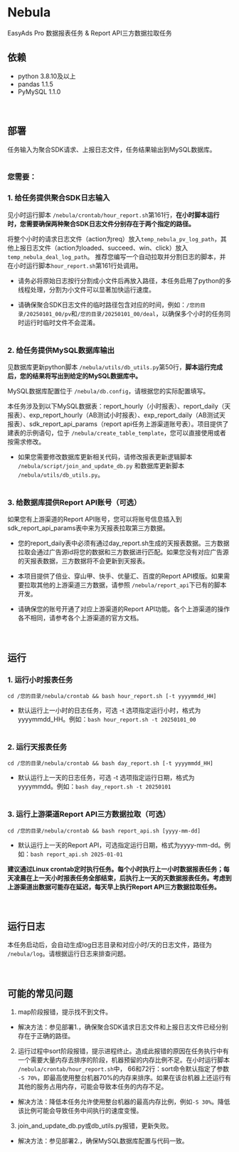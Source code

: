 # Nebula
EasyAds Pro 数据报表任务 & Report API三方数据拉取任务

## 依赖
* python 3.8.10及以上
* pandas 1.1.5
* PyMySQL 1.1.0
<br><br><br>
## 部署
任务输入为聚合SDK请求、上报日志文件，任务结果输出到MySQL数据库。
<br><br>
### 您需要：
### 1. 给任务提供聚合SDK日志输入
见小时运行脚本 `/nebula/crontab/hour_report.sh`第161行，**在小时脚本运行时，您需要确保两种聚合SDK日志文件分别存在于两个指定的路径。**

将整个小时的请求日志文件（action为req）放入`temp_nebula_pv_log_path`，其他上报日志文件（action为loaded、succeed、win、click）放入`temp_nebula_deal_log_path`。 推荐您编写一个自动拉取并分割日志的脚本，并在小时运行脚本`hour_report.sh`第161行处调用。

* 请务必将原始日志按行分割成小文件后再放入路径，本任务启用了python的多线程处理，分割为小文件可以显著加快运行速度。

* 请确保聚合SDK日志文件的临时路径包含对应的时间，例如：`/您的目录/20250101_00/pv`和`/您的目录/20250101_00/deal`，以确保多个小时的任务同时运行时临时文件不会混淆。
<br><br>
### 2. 给任务提供MySQL数据库输出
见数据库更新python脚本 `/nebula/utils/db_utils.py`第50行，**脚本运行完成后，您的结果将写出到给定的MySQL数据库中。**

MySQL数据库配置位于 `/nebula/db.config`，请根据您的实际配置填写。

本任务涉及到以下MySQL数据表：report_hourly（小时报表）、report_daily（天报表）、exp_report_hourly（AB测试小时报表）、exp_report_daily（AB测试天报表）、sdk_report_api_params（report api任务上游渠道账号表）。项目提供了建表的示例语句，位于 `/nebula/create_table_template`，您可以直接使用或者按需求修改。

* 如果您需要修改数据库更新相关代码，请修改报表更新逻辑脚本 `/nebula/script/join_and_update_db.py` 和数据库更新脚本 `/nebula/utils/db_utils.py`。
<br><br>
### 3. 给数据库提供Report API账号（可选）
如果您有上游渠道的Report API账号，您可以将账号信息插入到sdk_report_api_params表中来为天报表拉取第三方数据。

* 您的report_daily表中必须有通过day_report.sh生成的天报表数据。三方数据拉取会通过广告源id将您的数据和三方数据进行匹配。如果您没有对应广告源的天报表数据，三方数据将不会更新到天报表。

* 本项目提供了倍业、穿山甲、快手、优量汇、百度的Report API模版。如果需要拉取其他的上游渠道三方数据，请参照 `/nebula/report_api`下已有的脚本开发。

* 请确保您的账号开通了对应上游渠道的Report API功能。各个上游渠道的操作各不相同，请参考各个上游渠道的官方文档。
<br><br><br>
## 运行
### 1. 运行小时报表任务
`cd /您的目录/nebula/crontab && bash hour_report.sh [-t yyyymmdd_HH]`
* 默认运行上一小时的日志任务，可选 -t 选项指定运行小时，格式为yyyymmdd_HH。例如：`bash hour_report.sh -t 20250101_00`
<br><br>
### 2. 运行天报表任务
`cd /您的目录/nebula/crontab && bash day_report.sh [-t yyyymmdd_HH]`
* 默认运行上一天的日志任务，可选 -t 选项指定运行日期，格式为yyyymmdd。例如：`bash day_report.sh -t 20250101`
<br><br>
### 3. 运行上游渠道Report API三方数据拉取（可选）
`cd /您的目录/nebula/crontab && bash report_api.sh [yyyy-mm-dd]`
* 默认运行上一天的Report API，可选指定运行日期，格式为yyyy-mm-dd。例如：`bash report_api.sh 2025-01-01`

**建议通过Linux crontab定时执行任务。每个小时执行上一小时数据报表任务；每天凌晨在上一天小时报表任务全部结束，后执行上一天的天数据报表任务。考虑到上游渠道出数据可能存在延迟，每天早上执行Report API三方数据拉取任务。**
<br><br><br>
## 运行日志
本任务启动后，会自动生成log日志目录和对应小时/天的日志文件，路径为 `/nebula/log`。请根据运行日志来排查问题。
<br><br><br>
## 可能的常见问题
1. map阶段报错，提示找不到文件。
* 解决方法：参见部署1.，确保聚合SDK请求日志文件和上报日志文件已经分别存在于正确的路径。

2. 运行过程中sort阶段报错，提示进程终止。造成此报错的原因在任务执行中有一个需要大量内存去排序的阶段，机器预留的内存比例不足。在小时运行脚本 `/nebula/crontab/hour_report.sh`中， 66和72行：sort命令默认指定了参数 `-S 70%`，即最高使用整台机器70%的内存来排序。如果在该台机器上还运行有其他的服务占用内存，可能会导致本任务的内存不足。
* 解决方法：降低本任务允许使用整台机器的最高内存比例，例如`-S 30%`。降低该比例可能会导致任务中间执行的速度变慢。

3. join_and_update_db.py或db_utils.py报错，更新失败。
* 解决方法：参见部署2.，确保MySQL数据库配置与代码一致。
